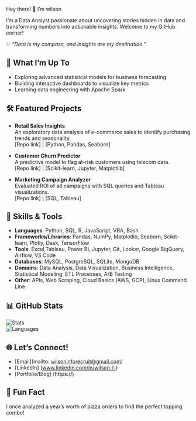 Hey there! 👋 I’m wilson

I’m a Data Analyst passionate about uncovering stories hidden in data and transforming numbers into actionable insights. Welcome to my GitHub corner!

✨ *“Data is my compass, and insights are my destination.”*

## 🚀 What I’m Up To
- Exploring advanced statistical models for business forecasting
- Building interactive dashboards to visualize key metrics
- Learning data engineering with Apache Spark

## 🛠️ Featured Projects
- **Retail Sales Insights**  
  An exploratory data analysis of e-commerce sales to identify purchasing trends and seasonality.  
  [Repo link] | [Python, Pandas, Seaborn]
  
- **Customer Churn Predictor**  
  A predictive model to flag at-risk customers using telecom data.  
  [Repo link] | [Scikit-learn, Jupyter, Matplotlib]
  
- **Marketing Campaign Analyzer**  
  Evaluated ROI of ad campaigns with SQL queries and Tableau visualizations.  
  [Repo link] | [SQL, Tableau]

## 🧠 Skills & Tools
- **Languages**:            Python, SQL, R, JavaScript, VBA, Bash
- **Frameworks/Libraries**: Pandas, NumPy, Matplotlib, Seaborn, Scikit-learn, Plotly, Dask, TensorFlow
- **Tools**:                Excel,Tableau, Power BI, Jupyter, Git, Looker, Google BigQuery, Airflow, VS Code
- **Databases**:            MySQL, PostgreSQL, SQLite, MongoDB
- **Domains**:              Data Analysis, Data Visualization, Business Intelligence, Statistical Modeling, ETL Processes, A/B Testing
- **Other**:                APIs, Web Scraping, Cloud Basics (AWS, GCP), Linux Command Line

## 📊 GitHub Stats
![Stats](https://github-readme-stats.vercel.app/api?username=wilson-in&show_icons=true&theme=dracula)  
![Languages](https://github-readme-stats.vercel.app/api/top-langs/?username=wilson-in&layout=compact&theme=dracula)
## 🌐 Let’s Connect!
- [Email](mailto: wilsoninforecruit@gmail.com)
- [LinkedIn] (www.linkedin.com/in/wilson-l-)
- [Portfolio/Blog] (https://)

## 🎉 Fun Fact
I once analyzed a year’s worth of pizza orders to find the perfect topping combo!
